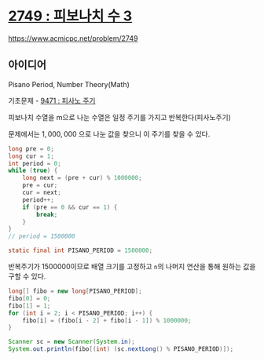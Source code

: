 # [2749 : 피보나치 수 3](https://www.acmicpc.net/problem/2749)
https://www.acmicpc.net/problem/2749

## 아이디어
Pisano Period, Number Theory(Math)

기초문제 - [9471 : 피사노 주기](https://www.acmicpc.net/problem/9471)

피보나치 수열을 m으로 나눈 수열은 일정 주기를 가지고 반복한다(피사노주기)

문제에서는 $1,000,000$ 으로 나눈 값을 찾으니 이 주기를 찾을 수 있다.
```java
long pre = 0;
long cur = 1;
int period = 0;
while (true) {
    long next = (pre + cur) % 1000000;
    pre = cur;
    cur = next;
    period++;
    if (pre == 0 && cur == 1) {
        break;
    }
}
// period = 1500000
```
```java
static final int PISANO_PERIOD = 1500000;
```

반복주기가 1500000이므로 배열 크기를 고정하고 `n`의 나머지 연산을 통해 원하는 값을 구할 수 있다.
```java
long[] fibo = new long[PISANO_PERIOD];
fibo[0] = 0;
fibo[1] = 1;
for (int i = 2; i < PISANO_PERIOD; i++) {
    fibo[i] = (fibo[i - 2] + fibo[i - 1]) % 1000000;
}

Scanner sc = new Scanner(System.in);
System.out.println(fibo[(int) (sc.nextLong() % PISANO_PERIOD)]);
```